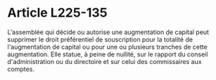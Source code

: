 # Article L225-135

L'assemblée qui décide ou autorise une augmentation de capital peut supprimer le droit préférentiel de souscription pour la totalité de l'augmentation de capital ou pour une ou plusieurs tranches de cette augmentation. Elle statue, à peine de nullité, sur le rapport du conseil d'administration ou du directoire et sur celui des commissaires aux comptes.